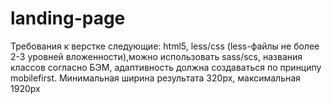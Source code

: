 # landing-page

Требования к верстке следующие: html5, less/css (less-файлы не более 2-3 уровней вложенности),можно использовать sass/scs, названия классов согласно БЭМ, адаптивность должна создаваться по принципу mobilefirst. Минимальная ширина результата 320px, максимальная 1920px
